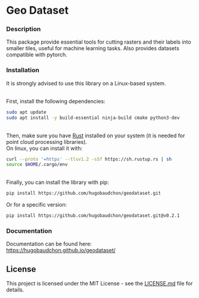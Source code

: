 # Geo Dataset

### Description

This package provide essential tools for cutting rasters and their labels into smaller tiles, useful for machine learning tasks. Also provides datasets compatible with pytorch.

### Installation

It is strongly advised to use this library on a Linux-based system.

\
First, install the following dependencies:

```bash
sudo apt update
sudo apt install -y build-essential ninja-build cmake python3-dev
```
\
Then, make sure you have [Rust](https://www.rust-lang.org/tools/install) installed on your system (it is needed for point cloud processing libraries).\
On linux, you can install it with:

```bash
curl --proto '=https' --tlsv1.2 -sSf https://sh.rustup.rs | sh
source $HOME/.cargo/env
```

\
Finally, you can install the library with pip:

```bash
pip install https://github.com/hugobaudchon/geodataset.git
```

Or for a specific version:

```bash
pip install https://github.com/hugobaudchon/geodataset.git@v0.2.1
```

### Documentation

Documentation can be found here: https://hugobaudchon.github.io/geodataset/

## License

This project is licensed under the MIT License - see the [LICENSE.md](LICENSE.md) file for details.

